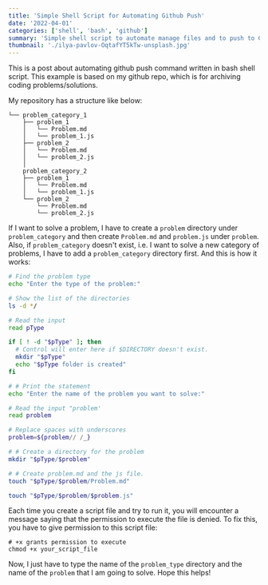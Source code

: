 ```yaml
---
title: 'Simple Shell Script for Automating Github Push'
date: '2022-04-01'
categories: ['shell', 'bash', 'github']
summary: 'Simple shell script to automate manage files and to push to Github'
thumbnail: './ilya-pavlov-OqtafYT5kTw-unsplash.jpg'
---
```


This is a post about automating github push command written in bash shell script. This example is based on my github repo, which is for archiving coding problems/solutions.

My repository has a structure like below:

```
└── problem_category_1
    ├── problem_1
    │   └── Problem.md
    │   └── problem_1.js
    ├── problem_2
    │   └── Problem.md
    │   └── problem_2.js
    │    
    problem_category_2
    ├── problem_1
    │   └── Problem.md
    │   └── problem_1.js
    └── problem_2
        └── Problem.md
        └── problem_2.js
```

If I want to solve a problem, I have to create a `problem` directory under `problem_category` and then create `Problem.md` and `problem.js` under `problem`. Also, if `problem_category` doesn't exist, i.e. I want to solve a new category of problems, I have to add a `problem_category` directory first. And this is how it works:


```sh
# Find the problem type
echo "Enter the type of the problem:"

# Show the list of the directories
ls -d */

# Read the input
read pType

if [ ! -d "$pType" ]; then
  # Control will enter here if $DIRECTORY doesn't exist.
  mkdir "$pType"
  echo "$pType folder is created"
fi

# # Print the statement
echo "Enter the name of the problem you want to solve:"

# Read the input "problem'
read problem

# Replace spaces with underscores
problem=${problem// /_}

# # Create a directory for the problem
mkdir "$pType/$problem"

# # Create problem.md and the js file.
touch "$pType/$problem/Problem.md"

touch "$pType/$problem/$problem.js"
```

Each time you create a script file and try to run it, you will encounter a message saying that the permission to execute the file is denied. To fix this, you have to give permission to this script file:

```
# +x grants permission to execute
chmod +x your_script_file
```

Now, I just have to type the name of the `problem_type` directory and the name of the `problem` that I am going to solve. Hope this helps!
